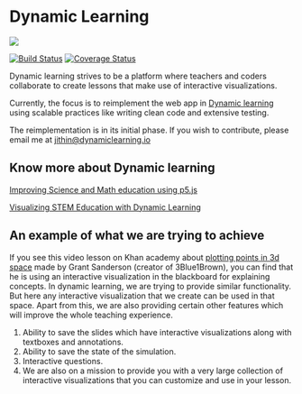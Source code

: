 # Dynamic Learning

<img align="center" src="https://github.com/dynamic-learning/next-client/blob/dev/public/cover.png">

[![Build Status](https://travis-ci.com/dynamic-learning/next-client.svg?branch=dev)](https://travis-ci.com/dynamic-learning/next-client) [![Coverage Status](https://coveralls.io/repos/github/dynamic-learning/next-client/badge.svg?branch=cypress-jest-combine)](https://coveralls.io/github/dynamic-learning/next-client?branch=cypress-jest-combine)

Dynamic learning strives to be a platform where teachers and coders collaborate to create lessons that make use of interactive visualizations.

Currently, the focus is to reimplement the web app in [Dynamic learning](https://www.dynamiclearning.io/) using scalable practices like writing clean code and extensive testing.

The reimplementation is in its initial phase. If you wish to contribute, please email me at jithin@dynamiclearning.io

## Know more about Dynamic learning

[Improving Science and Math education using p5.js](https://medium.com/processing-foundation/improving-science-and-math-education-using-p5-js-d434beea465c)

[Visualizing STEM Education with Dynamic Learning](https://medium.com/processing-foundation/visualizing-stem-education-with-dynamic-learning-4106748c6fcd)

## An example of what we are trying to achieve

If you see this video lesson on Khan academy about [plotting points in 3d space](https://www.youtube.com/watch?v=iBgOoaeLUcM) made by Grant Sanderson (creator of 3Blue1Brown), you can find that he is using an interactive visualization in the blackboard for explaining concepts. In dynamic learning, we are trying to provide similar functionality. But here any interactive visualization that we create can be used in that space. Apart from this, we are also providing certain other features which will improve the whole teaching experience.

1. Ability to save the slides which have interactive visualizations along with textboxes and annotations.
2. Ability to save the state of the simulation.
3. Interactive questions.
4. We are also on a mission to provide you with a very large collection of interactive visualizations that you can customize and use in your lesson.

